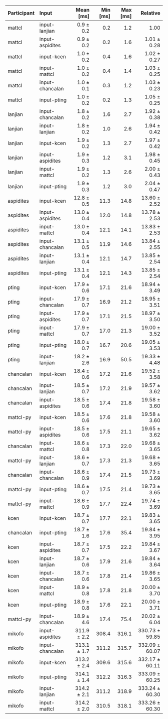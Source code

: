 | Participant | Input | Mean [ms] | Min [ms] | Max [ms] | Relative |
|:---|:---|---:|---:|---:|---:|
| mattcl | input-lanjian | 0.9 ± 0.2 | 0.2 | 1.2 | 1.00 |
| mattcl | input-aspidites | 0.9 ± 0.2 | 0.2 | 1.6 | 1.01 ± 0.28 |
| mattcl | input-kcen | 1.0 ± 0.2 | 0.4 | 1.6 | 1.02 ± 0.27 |
| mattcl | input-mattcl | 1.0 ± 0.2 | 0.4 | 1.4 | 1.03 ± 0.25 |
| mattcl | input-chancalan | 1.0 ± 0.1 | 0.3 | 1.2 | 1.03 ± 0.23 |
| mattcl | input-pting | 1.0 ± 0.2 | 0.2 | 1.3 | 1.05 ± 0.25 |
| lanjian | input-chancalan | 1.8 ± 0.2 | 1.6 | 2.7 | 1.92 ± 0.38 |
| lanjian | input-lanjian | 1.8 ± 0.2 | 1.0 | 2.6 | 1.94 ± 0.42 |
| lanjian | input-kcen | 1.9 ± 0.2 | 1.3 | 2.7 | 1.97 ± 0.42 |
| lanjian | input-aspidites | 1.9 ± 0.3 | 1.2 | 3.1 | 1.98 ± 0.45 |
| lanjian | input-mattcl | 1.9 ± 0.2 | 1.3 | 2.6 | 2.00 ± 0.43 |
| lanjian | input-pting | 1.9 ± 0.3 | 1.2 | 3.0 | 2.04 ± 0.47 |
| aspidites | input-kcen | 12.8 ± 0.5 | 11.3 | 14.8 | 13.60 ± 2.52 |
| aspidites | input-aspidites | 13.0 ± 0.4 | 12.0 | 14.8 | 13.78 ± 2.53 |
| aspidites | input-mattcl | 13.0 ± 0.4 | 12.1 | 14.1 | 13.83 ± 2.53 |
| aspidites | input-chancalan | 13.1 ± 0.5 | 11.9 | 14.6 | 13.84 ± 2.55 |
| aspidites | input-lanjian | 13.1 ± 0.4 | 12.1 | 14.7 | 13.85 ± 2.54 |
| aspidites | input-pting | 13.1 ± 0.4 | 12.1 | 14.3 | 13.85 ± 2.54 |
| pting | input-kcen | 17.9 ± 0.6 | 17.1 | 21.6 | 18.94 ± 3.49 |
| pting | input-chancalan | 17.9 ± 0.7 | 16.9 | 21.2 | 18.95 ± 3.51 |
| pting | input-aspidites | 17.9 ± 0.7 | 17.1 | 21.5 | 18.97 ± 3.50 |
| pting | input-mattcl | 17.9 ± 0.7 | 17.0 | 21.3 | 19.00 ± 3.52 |
| pting | input-pting | 18.0 ± 0.7 | 16.7 | 20.6 | 19.05 ± 3.53 |
| pting | input-lanjian | 18.2 ± 2.6 | 16.9 | 50.5 | 19.33 ± 4.48 |
| chancalan | input-kcen | 18.4 ± 0.6 | 17.2 | 21.6 | 19.52 ± 3.58 |
| chancalan | input-lanjian | 18.5 ± 0.7 | 17.2 | 21.9 | 19.57 ± 3.62 |
| chancalan | input-aspidites | 18.5 ± 0.6 | 17.4 | 21.8 | 19.58 ± 3.60 |
| mattcl-py | input-kcen | 18.5 ± 0.6 | 17.6 | 21.8 | 19.58 ± 3.60 |
| mattcl-py | input-aspidites | 18.5 ± 0.6 | 17.5 | 21.1 | 19.65 ± 3.62 |
| chancalan | input-mattcl | 18.6 ± 0.8 | 17.3 | 22.0 | 19.68 ± 3.65 |
| mattcl-py | input-lanjian | 18.6 ± 0.7 | 17.3 | 21.3 | 19.68 ± 3.65 |
| chancalan | input-chancalan | 18.6 ± 0.9 | 17.4 | 21.5 | 19.73 ± 3.69 |
| mattcl-py | input-pting | 18.6 ± 0.7 | 17.5 | 21.4 | 19.73 ± 3.65 |
| mattcl-py | input-mattcl | 18.6 ± 0.9 | 17.7 | 22.4 | 19.74 ± 3.69 |
| kcen | input-kcen | 18.7 ± 0.7 | 17.7 | 22.1 | 19.83 ± 3.65 |
| chancalan | input-pting | 18.7 ± 1.6 | 17.6 | 35.4 | 19.84 ± 3.95 |
| kcen | input-aspidites | 18.7 ± 0.7 | 17.5 | 22.2 | 19.84 ± 3.67 |
| kcen | input-lanjian | 18.7 ± 0.6 | 17.9 | 21.6 | 19.84 ± 3.64 |
| kcen | input-chancalan | 18.7 ± 0.6 | 17.8 | 21.4 | 19.86 ± 3.65 |
| kcen | input-mattcl | 18.9 ± 0.8 | 17.8 | 21.8 | 20.00 ± 3.70 |
| kcen | input-pting | 18.9 ± 0.8 | 17.6 | 22.1 | 20.00 ± 3.71 |
| mattcl-py | input-chancalan | 18.9 ± 4.6 | 17.4 | 75.4 | 20.02 ± 6.04 |
| mikofo | input-aspidites | 311.9 ± 2.2 | 308.4 | 316.1 | 330.73 ± 59.85 |
| mikofo | input-chancalan | 313.1 ± 1.7 | 311.2 | 315.7 | 332.09 ± 60.07 |
| mikofo | input-kcen | 313.2 ± 2.4 | 309.6 | 315.6 | 332.17 ± 60.11 |
| mikofo | input-pting | 314.1 ± 1.4 | 312.2 | 316.3 | 333.09 ± 60.25 |
| mikofo | input-lanjian | 314.2 ± 2.1 | 311.2 | 318.9 | 333.24 ± 60.30 |
| mikofo | input-mattcl | 314.2 ± 2.0 | 310.5 | 318.1 | 333.26 ± 60.30 |
